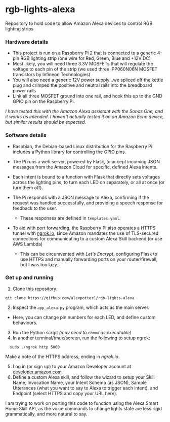 # rgb-lights-alexa
Repository to hold code to allow Amazon Alexa devices to control RGB lighting strips

### Hardware details
 * This project is run on a Raspberry Pi 2 that is connected to a generic 4-pin RGB lighting strip (one wire for Red, Green, Blue and +12V DC)
 * Most likely, you will need three 3.3V MOSFETs that will regulate the voltage to each pin of the strip (we used three IPP060N06N MOSFET transistors by Infineon Technologies)
 * You will also need a generic 12V power supply...we spliced off the kettle plug and crimped the positive and neutral rails into the breadboard power rails
 * Link all three MOSFET ground into one rail, and hook this up to the GND GPIO pin on the Raspberry Pi.

 *I have tested this with the Amazon Alexa assistant with the Sonos One, and it works as intended. I haven't actually tested it on an Amazon Echo device, but similar results should be expected.*

### Software details
 * Raspbian, the Debian-based Linux distribution for the Raspberry Pi includes a Python library for controlling the GPIO pins.
 * The Pi runs a web server, powered by Flask, to accept incoming JSON messages from the Amazon Cloud for specific, defined Alexa intents.
 * Each intent is bound to a function with Flask that directly sets voltages across the lighting pins, to turn each LED on separately, or all at once (or turn them off).
 * The Pi responds with a JSON message to Alexa, confirming if the request was handled successfully, and providing a speech response for feedback to the user.
   - These responses are defined in `templates.yaml`.

 * To aid with port forwarding, the Raspberry Pi also operates a HTTPS tunnel with [ngrok.io](https://ngrok.com/), since Amazon mandates the use of TLS-secured connections for communicating to a custom Alexa Skill backend (or use AWS Lambda)
   - This can be circumvented with *Let's Encrypt*, configuring Flask to use HTTPS and manually forwarding ports on your router/firewall,      but I was too lazy...

### Get up and running
 1. Clone this repository:
 ```
 git clone https://github.com/alexpotter1/rgb-lights-alexa
 ```
 2. Inspect the `app_alexa.py` program, which acts as the main server.
   * Here, you can change pin numbers for each LED, and define custom behaviours.

 3. Run the Python script *(may need to `chmod` as executable)*
 4. In another terminal/tmux/screen, run the following to setup ngrok:
 ```
   sudo ./ngrok http 5000
 ```
 Make a note of the HTTPS address, ending in *ngrok.io*.

 5. Log in (or sign up) to your Amazon Developer account at [developer.amazon.com](https://developer.amazon.com/)
 6. Define a custom Alexa skill, and follow the wizard to setup your Skill Name, Invocation Name, your Intent Schema (as JSON), Sample Utterances (what you want to say to Alexa to trigger each intent), and Endpoint (select HTTPS and copy your URL here).

I am trying to work on porting this code to function using the Alexa Smart Home Skill API, as the voice commands to change lights state are less rigid grammatically, and more natural to say.
